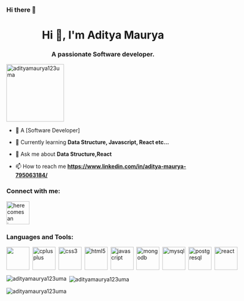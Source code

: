### Hi there 👋
<h1 align="center">Hi 👋, I'm Aditya Maurya</h1>
<h3 align="center">A passionate Software developer.</h3>

<p align="left"> <img src="https://komarev.com/ghpvc/?username=adityamaurya123uma&label=Profile%20views&color=0e75b6&style=flat" alt="adityamaurya123uma" width="150"/> </p>

- 🔭 A [Software Developer]

- 🌱 Currently learning **Data Structure, Javascript, React etc...**

- 💬 Ask me about **Data Structure,React**

- 📫 How to reach me **https://www.linkedin.com/in/aditya-maurya-795063184/**

<h3 align="left">Connect with me:</h3>
<p align="left">
<a href="https://www.linkedin.com/in/aditya-maurya-795063184/" target="blank"><img style="height: 60px; width:60px;"         src="https://static.vecteezy.com/system/resources/previews/018/930/584/original/linkedin-logo-linkedin-icon-transparent-free-png.png" alt="here comes an image"/>
</a>
</p>

<h3 align="left">Languages and Tools:</h3>
<p align="left" style="display: flex;"> 
<a href="https://www.cprogramming.com/" target="_blank" rel="noreferrer"><img style="height: 60px; width:60px;"  
src="https://upload.wikimedia.org/wikipedia/commons/thumb/1/18/C_Programming_Language.svg/926px-C_Programming_Language.svg.png" />
</a> &nbsp;&nbsp;<a href="https://www.w3schools.com/cpp/" target="_blank" rel="noreferrer"> <img src="https://upload.wikimedia.org/wikipedia/commons/thumb/1/18/ISO_C%2B%2B_Logo.svg/1822px-ISO_C%2B%2B_Logo.svg.png" alt="cplusplus" style="height: 60px; width:60px;"/></a> &nbsp;&nbsp;<a href="https://www.w3schools.com/css/" target="_blank" rel="noreferrer"> <img src="https://upload.wikimedia.org/wikipedia/commons/thumb/6/62/CSS3_logo.svg/800px-CSS3_logo.svg.png" alt="css3" width="60" height="60"/> </a>&nbsp;&nbsp; <a href="https://www.w3.org/html/" target="_blank" rel="noreferrer"> <img src="https://w7.pngwing.com/pngs/201/90/png-transparent-logo-html-html5.png" alt="html5" width="60" height="60"/> </a> &nbsp;&nbsp;<a href="https://developer.mozilla.org/en-US/docs/Web/JavaScript" target="_blank" rel="noreferrer"> <img src="https://w1.pngwing.com/pngs/136/126/png-transparent-javascript-logo-angularjs-nodejs-computer-programming-web-development-computer-software-jquery-yellow.png" alt="javascript" width="60" height="60"/> </a>&nbsp;&nbsp; <a href="https://www.mongodb.com/" target="_blank" rel="noreferrer"> <img src="https://w7.pngwing.com/pngs/956/695/png-transparent-mongodb-original-wordmark-logo-icon-thumbnail.png" alt="mongodb" width="60" height="60"/> </a>&nbsp;&nbsp; <a href="https://www.mysql.com/" target="_blank" rel="noreferrer"> <img src="https://imagedelivery.net/5MYSbk45M80qAwecrlKzdQ/c4289062-c9d9-48dd-432e-e3586a70e600/public" alt="mysql" width="60" height="60"/> </a> &nbsp;&nbsp;<a href="https://www.postgresql.org" target="_blank" rel="noreferrer"> <img src="https://w7.pngwing.com/pngs/441/460/png-transparent-postgresql-plain-wordmark-logo-icon-thumbnail.png" alt="postgresql" width="60" height="60"/> </a>&nbsp;&nbsp; <a href="https://reactjs.org/" target="_blank" rel="noreferrer"> <img src="https://cdn.freebiesupply.com/logos/large/2x/react-1-logo-png-transparent.png" alt="react" width="60" height="60"/> </a> 
</p>

<p><img align="left" src="https://github-readme-stats.vercel.app/api/top-langs?username=adityamaurya123uma&show_icons=true&locale=en&layout=compact" alt="adityamaurya123uma" /></p>

<p>&nbsp;<img align="center" src="https://github-readme-stats.vercel.app/api?username=adityamaurya123uma&show_icons=true&locale=en" alt="adityamaurya123uma" /></p>

<p><img align="center" src="https://github-readme-streak-stats.herokuapp.com/?user=adityamaurya123uma&" alt="adityamaurya123uma" /></p>
